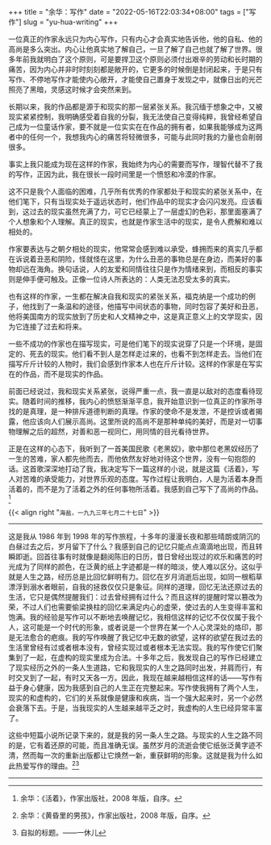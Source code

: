 +++
title = "余华：写作"
date = "2022-05-16T22:03:34+08:00"
tags = ["写作"]
slug = "yu-hua-writing"
+++

一位真正的作家永远只为内心写作，只有内心才会真实地告诉他，他的自私、他的高尚是多么突出。内心让他真实地了解自己，一旦了解了自己也就了解了世界。很多年前我就明白了这个原则，可是要捍卫这个原则必须付出艰辛的劳动和长时期的痛苦，因为内心并非时时刻刻都是敞开的，它更多的时候倒是封闭起来，于是只有写作、不停地写作才能使内心敞开，才能使自己置身于发现之中，就像日出的光芒照亮了黑暗，灵感这时候才会突然来到。

长期以来，我的作品都是源于和现实的那一层紧张关系。我沉缅于想象之中，又被现实紧紧控制，我明确感受着自我的分裂，我无法使自己变得纯粹，我曾经希望自己成为一位童话作家，要不就是一位实实在在作品的拥有者，如果我能够成为这两者中的任何一个，我想我内心的痛苦将轻微很多，可能与此同时我的力量也会削弱很多。

事实上我只能成为现在这样的作家，我始终为内心的需要而写作，理智代替不了我的写作，正因为此，我在很长一段时间里是一个愤怒和冷漠的作家。

这不只是我个人面临的困难，几乎所有优秀的作家都处于和现实的紧张关系中，在他们笔下，只有当现实处于遥远状态时，他们作品中的现实才会闪闪发亮。应该看到，这过去的现实虽然充满了力，可它已经蒙上了一层虚幻的色彩，那里面塞满了个人想象和个人理解。真正的现实，也就是作家生活中的现实，是令人费解和难以相处的。

作家要表达与之朝夕相处的现实，他常常会感到难以承受，蜂拥而来的真实几乎都在诉说着丑恶和阴险，怪就怪在这里，为什么丑恶的事物总是在身边，而美好的事物却远在海角。换句话说，人的友爱和同情往往只是作为情绪来到，而相反的事实则是伸手便可触及。正像一位诗人所表达的：人类无法忍受太多的真实。

也有这样的作家，一生都在解决自我和现实的紧张关系，福克纳是一个成功的例子，他找到了一条温和的途径，他描写中间状态的事物，同时包容了美好和丑恶，他将美国南方的现实放到了历史和人文精神之中，这是真正意义上的文学现实，因为它连接了过去和将来。

一些不成功的作家也在描写现实，可是他们笔下的现实说穿了只是一个环境，是固定的、死去的现实。他们看不到人是怎样走过来的，也看不到怎样走去。当他们在描写斤斤计较的人物时，我们会感到作家本人也在斤斤计较。这样的作家是在写实在的作品，而不是现实的作品。

前面已经说过，我和现实关系紧张，说得严重一点，我一直是以敌对的态度看待现实。随着时间的推移，我内心的愤怒渐渐平息，我开始意识到一位真正的作家所寻找的是真理，是一种排斥道德判断的真理。作家的使命不是发泄，不是控诉或者揭露，他应该向人们展示高尚。这里所说的高尚不是那种单纯的美好，而是对一切事物理解之后的超然，对善和恶一视同仁，用同情的目光看待世界。

正是在这样的心态下，我听到了一首美国民歌《老黑奴》，歌中那位老黑奴经历了一生的苦难，家人都先他而去，而他依然友好地对待这个世界，没有一句抱怨的话。这首歌深深地打动了我，我决定写下一篇这样的小说，就是这篇《活着》，写人对苦难的承受能力，对世界乐观的态度。写作过程让我明白，人是为活着本身而活着的，而不是为了活着之外的任何事物所活着。我感到自己写下了高尚的作品。[^1]

{{< align right "`海盐，一九九三年七月二十七日`" >}}

---

这是我从 1986 年到 1998 年的写作旅程，十多年的漫漫长夜和那些晴朗或阴沉的白昼过去之后，岁月留下了什么？我感到自己的记忆只能点点滴滴地出现，而且转瞬即逝。回首往事有时就像是翻阅陈旧的日历，昔日曾经出现过的欢乐和痛苦的时光成为了同样的颜色，在泛黄的纸上字迹都是一样的暗淡，使人难以区分。这似乎就是人生之路，经历总是比回忆鲜明有力。回忆在岁月消逝后出现，如同一根稻草漂浮到溺水者眼前，自我的拯救仅仅只是象征。同样的道理，回忆无法还原过去的生活，它只是偶然提醒我们：过去曾经拥有过什么？而且这样的提醒时常以篡改为荣，不过人们也需要偷梁换柱的回忆来满足内心的虚荣，使过去的人生变得丰富和饱满。我的经验是写作可以不断地去唤醒记忆，我相信这样的记忆不仅仅属于我个人，这可能是一个时代的形象，或者说是一个世界在某一个人心灵深处的烙印，那是无法愈合的疤痕。我的写作唤醒了我记忆中无数的欲望，这样的欲望在我过去的生活里曾经有过或者根本没有，曾经实现过或者根本无法实现。我的写作使它们聚集到了一起，在虚构的现实里成为合法。十多年之后，我发现自己的写作已经建立了现实经历之外的一条人生道路，它和我现实的人生之路同时出发，并肩而行，有时交叉到了一起，有时又天各一方。因此，我现在越来越相信这样的话——写作有益于身心健康，因为我感到自己的人生正在完整起来。写作使我拥有了两个人生，现实的和虚构的，它们的关系就像是健康和疾病，当一个强大起来时，另一个必然会衰落下去。于是，当我现实的人生越来越平乏之时，我虚构的人生已经异常丰富了。

这些中短篇小说所记录下来的，就是我的另一条人生之路。与现实的人生之路不同的是，它有着还原的可能，而且准确无误。虽然岁月的流逝会使它纸张泛黄字迹不清，然而每一次的重新出版都让它焕然一新，重获鲜明的形象。这就是我为什么如此热爱写作的理由。[^2][^3]

---

[^1]: 余华：《活着》，作家出版社，2008 年版，自序。
[^2]: 余华：《黄昏里的男孩》，作家出版社，2008 年版，自序。
[^3]: 自拟的标题。——一休儿
